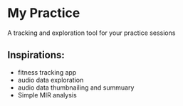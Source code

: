 # My Practice
A tracking and exploration tool for your practice sessions

## Inspirations:
- fitness tracking app
- audio data exploration
- audio data thumbnailing and summuary
- Simple MIR analysis
